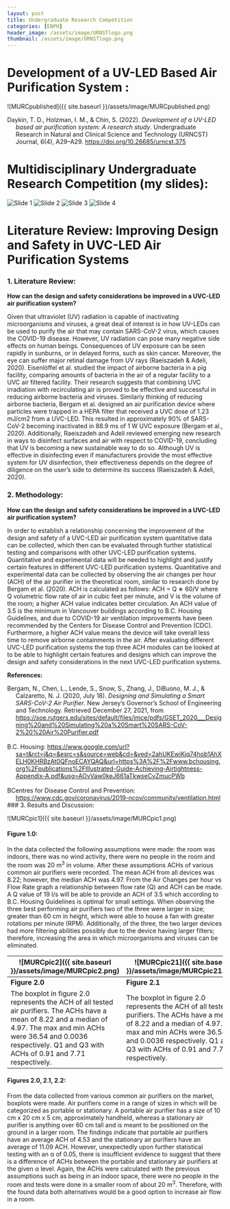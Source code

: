 ```yaml
---
layout: post
title: Undergraduate Research Competition
categories: [ENPH]
header_image: /assets/image/URNSTlogo.png
thumbnail: /assets/image/URNSTlogo.png
---
```


<style>
    /* Other styles remain unchanged */

    /* Adjust the top margin of the posts container to push it down */
    .posts {
        margin-top: 35px; /* Add more space at the top of the posts container */
        width: 100%; /* Full width of the parent container */
        position: relative;
        z-index: 3; /* Above the background section but below the navigation and header */
    }

    /* Rest of your styles */
</style>

<!--more-->

# Development of a UV-LED Based Air Purification System :

![MURCpublished]({{ site.baseurl }}/assets/image/MURCpublished.png)

<div style="margin-left: 20px; text-indent: -20px;">
  Daykin, T. D., Holzman, I. M., & Chin, S. (2022). <em>Development of a UV-LED based air purification system: A research study</em>. Undergraduate Research in Natural and Clinical Science and Technology (URNCST) Journal, 6(4), A29–A29. <a href="https://doi.org/10.26685/urncst.375">https://doi.org/10.26685/urncst.375</a>
</div>

# Multidisciplinary Undergraduate Research Competition (my slides):
![Slide 1](/assets/image/Slide1.png)
![Slide 2](/assets/image/Slide2.png)
![Slide 3](/assets/image/Slide3.png)
![Slide 4](/assets/image/Slide4.png)

# Literature Review: Improving Design and Safety in UVC-LED Air Purification Systems

### 1. Literature Review:
**How can the design and safety considerations be improved in a UVC-LED air purification system?**

Given that ultraviolet (UV) radiation is capable of inactivating microorganisms and viruses, a great deal of interest is in how UV-LEDs can be used to purify the air that may contain SARS-CoV-2 virus, which causes the COVID-19 disease. However, UV radiation can pose many negative side effects on human beings. Consequences of UV exposure can be seen rapidly in sunburns, or in delayed forms, such as skin cancer. Moreover, the eye can suffer major retinal damage from UV rays (Raeiszadeh & Adeli, 2020). Eisenlöffel et al. studied the impact of airborne bacteria in a pig facility, comparing amounts of bacteria in the air of a regular facility to a UVC air filtered facility. Their research suggests that combining UVC irradiation with recirculating air is proved to be effective and successful in reducing airborne bacteria and viruses. Similarly thinking of reducing airborne bacteria, Bergam et al. designed an air purification device where particles were trapped in a HEPA filter that received a UVC dose of 1.23 mJ/cm2 from a UVC-LED. This resulted in approximately 90% of SARS-CoV-2 becoming inactivated in 88.9 ms of 1 W UVC exposure (Bergam et al., 2020). Additionally, Raeiszadeh and Adeli reviewed emerging new research in ways to disinfect surfaces and air with respect to COVID-19, concluding that UV is becoming a new sustainable way to do so. Although UV is effective in disinfecting even if manufacturers provide the most effective system for UV disinfection, their effectiveness depends on the degree of diligence on the user’s side to determine its success (Raeiszadeh & Adeli, 2020).
### 2. Methodology:
**How can the design and safety considerations be improved in a UVC-LED air purification system?**

In order to establish a relationship concerning the improvement of the design and safety of a UVC-LED air purification system quantitative data can be collected, which then can be evaluated through further statistical testing and comparisons with other UVC-LED purification systems. Quantitative and experimental data will be needed to highlight and justify certain features in different UVC-LED purification systems. Quantitative and experimental data can be collected by observing the air changes per hour (ACH) of the air purifier in the theoretical room, similar to research done by Bergam et al. (2020). ACH is calculated as follows: ACH = Q ∗ 60/V where Q volumetric flow rate of air in cubic feet per minute, and V is the volume of the room; a higher ACH value indicates better circulation. An ACH value of 3.5 is the minimum in Vancouver buildings according to B.C. Housing Guidelines, and due to COVID-19 air ventilation improvements have been recommended by the Centers for Disease Control and Prevention (CDC). Furthermore, a higher ACH value means the device will take overall less time to remove airborne containments in the air. After evaluating different UVC-LED purification systems the top three ACH modules can be looked at to be able to highlight certain features and designs which can improve the design and safety considerations in the next UVC-LED purification systems.

**References:**
<div style="margin-left: 20px; text-indent: -20px;">
  Bergam, N., Chen, L., Lende, S., Snow, S., Zhang, J., DiBuono, M. J., & Calzaretto, N. J. (2020, July 18). <em>Designing and Simulating a Smart SARS-CoV-2 Air Purifier</em>. New Jersey’s Governor’s School of Engineering and Technology. Retrieved December 27, 2021, from <a href="https://soe.rutgers.edu/sites/default/files/imce/pdfs/GSET_2020___Designing%20and%20Simulating%20a%20Smart%20SARS-CoV-2%20%20Air%20Purifier.pdf">https://soe.rutgers.edu/sites/default/files/imce/pdfs/GSET_2020___Designing%20and%20Simulating%20a%20Smart%20SARS-CoV-2%20%20Air%20Purifier.pdf</a>
</div>
<br>
<div style="margin-left: 20px; text-indent: -20px;">
  B.C. Housing: <a href="https://www.google.com/url?sa=t&rct=j&q=&esrc=s&source=web&cd=&ved=2ahUKEwiKjq74hob1AhXELH0KHRBzAt0QFnoECAYQAQ&url=https%3A%2F%2Fwww.bchousing.org%2Fpublications%2FIllustrated-Guide-Achieving-Airtightness-Appendix-A.pdf&usg=AOvVaw0keJ661aTkwseCyZmucPWb">https://www.google.com/url?sa=t&rct=j&q=&esrc=s&source=web&cd=&ved=2ahUKEwiKjq74hob1AhXELH0KHRBzAt0QFnoECAYQAQ&url=https%3A%2F%2Fwww.bchousing.org%2Fpublications%2FIllustrated-Guide-Achieving-Airtightness-Appendix-A.pdf&usg=AOvVaw0keJ661aTkwseCyZmucPWb</a>
</div>
<br>
<div style="margin-left: 20px; text-indent: -20px;">
  BCentres for Disease Control and Prevention: <a href="https://www.cdc.gov/coronavirus/2019-ncov/community/ventilation.html">https://www.cdc.gov/coronavirus/2019-ncov/community/ventilation.html</a>
</div>
### 3. Results and Discussion:

![MURCpic1]({{ site.baseurl }}/assets/image/MURCpic1.png)
#### Figure 1.0:
In the data collected the following assumptions were made: the room was indoors, there was no wind activity, there were no people in the room and the room was 20 m<sup>3</sup> in volume. After these assumptions ACHs of various common air purifiers were recorded. The mean ACH from all devices was 8.22; however, the median ACH was 4.97. From the Air Changes per hour vs Flow Rate graph a relationship between flow rate (Q) and ACH can be made. A Q value of 19 l/s will be able to provide an ACH of 3.5 which according to B.C. Housing Guidelines is optimal for small settings. When observing the three best performing air purifiers two of the three were larger in size; greater than 60 cm in height, which were able to house a fan with greater rotations per minute (RPM). Additionally, of the three, the two larger devices had more filtering abilities possibly due to the device having larger filters; therefore, increasing the area in which microorganisms and viruses can be eliminated.

| ![MURCpic2]({{ site.baseurl }}/assets/image/MURCpic2.png)                                                                                                                                                                                                                                      | ![MURCpic21]({{ site.baseurl }}/assets/image/MURCpic21.png)                                                                                                                                                                                                                                      | ![MURCpic22]({{ site.baseurl }}/assets/image/MURCpic22.png)                                                                                                                                                                                                                                      |
|------------------------------------------------------------------------------------------------------------------------------------------------------------------------------------------------------------------------------------------|------------------------------------------------------------------------------------------------------------------------------------------------------------------------------------------------------------------------------------------|------------------------------------------------------------------------------------------------------------------------------------------------------------------------------------------------------------------------------------------|
| **Figure 2.0**                                                                                                                                                                                                                               | **Figure 2.1**                                                                                                                                                                                                                               | **Figure 2.2**                                                                                                                                                                                                                               |
| The boxplot in figure 2.0 represents the ACH of all tested air purifiers. The ACHs have a mean of 8.22 and a median of 4.97. The max and min ACHs were 36.54 and 0.0036 respectively. Q1 and Q3 with ACHs of 0.91 and 7.71 respectively. | The boxplot in figure 2.0 represents the ACH of all tested air purifiers. The ACHs have a mean of 8.22 and a median of 4.97. The max and min ACHs were 36.54 and 0.0036 respectively. Q1 and Q3 with ACHs of 0.91 and 7.71 respectively. | The boxplot in figure 2.2 represents the ACH of stationary air purifiers. The ACHs have a mean of 11.91 and a median of 4.98. The max and min ACHs were 36.54 and 1.12 respectively. Q1 and Q3 with ACHs of 2.88 and 14.01 respectively. |
#### Figures 2.0, 2.1, 2.2:
From the data collected from various common air purifiers on the market, boxplots were made. Air purifiers come in a range of sizes in which will be categorized as portable or stationary. A portable air purifier has a size of 10 cm x 20 cm x 5 cm, approximately handheld, whereas a stationary air purifier is anything over 60 cm tall and is meant to be positioned on the ground in a larger room. The findings indicate that portable air purifiers have an average ACH of 4.53 and the stationary air purifiers have an average of 11.09 ACH. However, unexpectedly upon further statistical testing with an α of 0.05, there is insufficient evidence to suggest that there is a difference of ACHs between the portable and stationary air purifiers at the given α level. Again, the ACHs were calculated with the previous assumptions such as being in an indoor space, there were no people in the room and tests were done in a smaller room of about 20 m<sup>3</sup>. Therefore, with the found data both alternatives would be a good option to increase air flow in a room.







